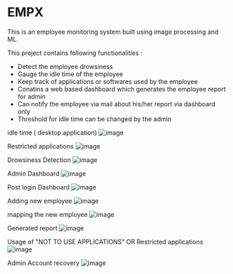 # EMPX

This is an employee monitoring  system built using image processing and ML.

This project contains following functionalities :

* Detect the employee drowsiness
* Gauge the idle time of the employee
* Keep track of applications or softwares used by the employee
* Conatins a web based dashboard which generates the employee report for admin
* Can notify the employee via mail about his/her report via dashboard only
* Threshold for idle time can be changed by the admin

idle time ( desktop application)
![image](https://user-images.githubusercontent.com/66254994/132083401-4f39db0b-1ec0-462e-8571-f247f46ba3d8.png)

Restricted applications
![image](https://user-images.githubusercontent.com/66254994/132083424-2553a573-8678-4929-844d-ed6c47aaa689.png)

Drowsiness Detection
![image](https://user-images.githubusercontent.com/66254994/132083457-bc811a40-d0eb-443c-af55-447674aeb4f5.png)

Admin Dashboard 
![image](https://user-images.githubusercontent.com/66254994/132083209-2e63b9f3-c2fd-4c81-9ed5-991a6d35d4b2.png)

Post login Dashboard
![image](https://user-images.githubusercontent.com/66254994/132083231-8fec3c48-2f7f-49e3-8c80-5ba153f4e8ac.png)

Adding new employee
![image](https://user-images.githubusercontent.com/66254994/132083264-f7238248-17f7-4c61-9134-eb349d0d1f79.png)

mapping the new employee
![image](https://user-images.githubusercontent.com/66254994/132083286-eed74628-8d35-401f-892e-6b28446dc8bd.png)

Generated report 
![image](https://user-images.githubusercontent.com/66254994/132083354-9332878b-b43f-4c5f-957e-fb438b716ad7.png)

Usage of "NOT TO USE APPLICATIONS" OR Restricted applications
![image](https://user-images.githubusercontent.com/66254994/132083303-de3db32b-29bd-4506-8e9d-cf6688788608.png)

Admin Account recovery
![image](https://user-images.githubusercontent.com/66254994/132083313-38665d9b-892d-496d-8799-19acd38caef4.png)


